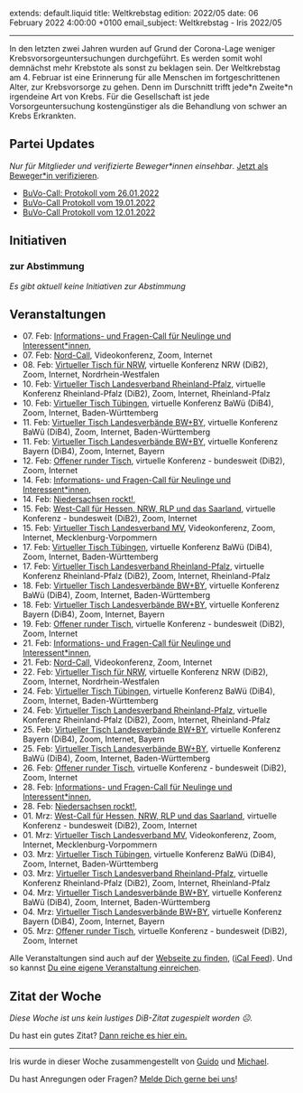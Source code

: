 
extends: default.liquid
title: Weltkrebstag
edition: 2022/05
date: 06 February 2022 4:00:00 +0100
email_subject: Weltkrebstag - Iris 2022/05

---
In den letzten zwei Jahren wurden auf Grund der Corona-Lage weniger Krebsvorsorgeuntersuchungen durchgeführt. Es werden somit wohl demnächst mehr Krebstote als sonst zu beklagen sein. Der Weltkrebstag am 4. Februar ist eine Erinnerung für alle Menschen im fortgeschrittenen Alter, zur Krebsvorsorge zu gehen. Denn im Durschnitt trifft jede\*n Zweite\*n irgendeine Art von Krebs. Für die Gesellschaft ist jede Vorsorgeuntersuchung kostengünstiger als die Behandlung von schwer an Krebs Erkrankten.

## Partei Updates

_Nur für Mitglieder und verifizierte Beweger\*innen einsehbar_. [Jetzt als Beweger\*in verifizieren](https://bewegung.jetzt/bewegerin-werden/).

 - [BuVo-Call: Protokoll vom 26.01.2022](https://marktplatz.bewegung.jetzt/t/buvo-call-protokoll-vom-26-01-2022/39335)
 - [BuVo-Call Protokoll vom 19.01.2022](https://marktplatz.bewegung.jetzt/t/buvo-call-protokoll-vom-19-01-2022/39308)
 - [BuVo-Call Protokoll vom 12.01.2022](https://marktplatz.bewegung.jetzt/t/buvo-call-protokoll-vom-12-01-2022/39247)

## Initiativen

### zur Abstimmung
_Es gibt aktuell keine Initiativen zur Abstimmung_

## Veranstaltungen

 - 07.&nbsp;Feb: [Informations- und Fragen-Call für Neulinge und Interessent*innen](https://bewegung.jetzt/veranstaltungen/informations-und-fragen-call-fuer-neulinge-und-interessentinnen-2022-02-07/), 
 - 07.&nbsp;Feb: [Nord-Call](https://bewegung.jetzt/veranstaltungen/nord-call-2022-02-07/), Videokonferenz, Zoom, Internet
 - 08.&nbsp;Feb: [Virtueller Tisch für NRW](https://bewegung.jetzt/veranstaltungen/virtueller-tisch-landesverbaende-bwby-2022-02-08/), virtuelle Konferenz NRW (DiB2), Zoom, Internet, Nordrhein-Westfalen
 - 10.&nbsp;Feb: [Virtueller Tisch Landesverband Rheinland-Pfalz](https://bewegung.jetzt/veranstaltungen/virtueller-tisch-landesverband-rheinland-pfalz-2022-02-10/), virtuelle Konferenz Rheinland-Pfalz (DiB2), Zoom, Internet, Rheinland-Pfalz
 - 10.&nbsp;Feb: [Virtueller Tisch Tübingen](https://bewegung.jetzt/veranstaltungen/virtueller-tisch-tuebingen-2022-02-10/), virtuelle Konferenz BaWü (DiB4), Zoom, Internet, Baden-Württemberg
 - 11.&nbsp;Feb: [Virtueller Tisch Landesverbände BW+BY](https://bewegung.jetzt/veranstaltungen/virtueller-tisch-landesverbaende-bwby-3-2022-02-11/), virtuelle Konferenz BaWü (DiB4), Zoom, Internet, Baden-Württemberg
 - 11.&nbsp;Feb: [Virtueller Tisch Landesverbände BW+BY](https://bewegung.jetzt/veranstaltungen/virtueller-tisch-landesverbaende-bwby-2-2022-02-11/), virtuelle Konferenz Bayern (DiB4), Zoom, Internet, Bayern
 - 12.&nbsp;Feb: [Offener runder Tisch](https://bewegung.jetzt/veranstaltungen/offener-runder-tisch-2022-02-12/), virtuelle Konferenz - bundesweit (DiB2), Zoom, Internet
 - 14.&nbsp;Feb: [Informations- und Fragen-Call für Neulinge und Interessent*innen](https://bewegung.jetzt/veranstaltungen/informations-und-fragen-call-fuer-neulinge-und-interessentinnen-2022-02-14/), 
 - 14.&nbsp;Feb: [Niedersachsen rockt!](https://bewegung.jetzt/veranstaltungen/niedersachsen-call-2022-02-14/), 
 - 15.&nbsp;Feb: [West-Call für Hessen, NRW, RLP und das Saarland](https://bewegung.jetzt/veranstaltungen/west-call-fuer-hessen-nrw-rlp-und-das-saarland-2022-02-15/), virtuelle Konferenz - bundesweit (DiB2), Zoom, Internet
 - 15.&nbsp;Feb: [Virtueller Tisch Landesverband MV](https://bewegung.jetzt/veranstaltungen/mv-call-2022-02-15/), Videokonferenz, Zoom, Internet, Mecklenburg-Vorpommern
 - 17.&nbsp;Feb: [Virtueller Tisch Tübingen](https://bewegung.jetzt/veranstaltungen/virtueller-tisch-tuebingen-2022-02-17/), virtuelle Konferenz BaWü (DiB4), Zoom, Internet, Baden-Württemberg
 - 17.&nbsp;Feb: [Virtueller Tisch Landesverband Rheinland-Pfalz](https://bewegung.jetzt/veranstaltungen/virtueller-tisch-landesverband-rheinland-pfalz-2022-02-17/), virtuelle Konferenz Rheinland-Pfalz (DiB2), Zoom, Internet, Rheinland-Pfalz
 - 18.&nbsp;Feb: [Virtueller Tisch Landesverbände BW+BY](https://bewegung.jetzt/veranstaltungen/virtueller-tisch-landesverbaende-bwby-3-2022-02-18/), virtuelle Konferenz BaWü (DiB4), Zoom, Internet, Baden-Württemberg
 - 18.&nbsp;Feb: [Virtueller Tisch Landesverbände BW+BY](https://bewegung.jetzt/veranstaltungen/virtueller-tisch-landesverbaende-bwby-2-2022-02-18/), virtuelle Konferenz Bayern (DiB4), Zoom, Internet, Bayern
 - 19.&nbsp;Feb: [Offener runder Tisch](https://bewegung.jetzt/veranstaltungen/offener-runder-tisch-2022-02-19/), virtuelle Konferenz - bundesweit (DiB2), Zoom, Internet
 - 21.&nbsp;Feb: [Informations- und Fragen-Call für Neulinge und Interessent*innen](https://bewegung.jetzt/veranstaltungen/informations-und-fragen-call-fuer-neulinge-und-interessentinnen-2022-02-21/), 
 - 21.&nbsp;Feb: [Nord-Call](https://bewegung.jetzt/veranstaltungen/nord-call-2022-02-21/), Videokonferenz, Zoom, Internet
 - 22.&nbsp;Feb: [Virtueller Tisch für NRW](https://bewegung.jetzt/veranstaltungen/virtueller-tisch-landesverbaende-bwby-2022-02-22/), virtuelle Konferenz NRW (DiB2), Zoom, Internet, Nordrhein-Westfalen
 - 24.&nbsp;Feb: [Virtueller Tisch Tübingen](https://bewegung.jetzt/veranstaltungen/virtueller-tisch-tuebingen-2022-02-24/), virtuelle Konferenz BaWü (DiB4), Zoom, Internet, Baden-Württemberg
 - 24.&nbsp;Feb: [Virtueller Tisch Landesverband Rheinland-Pfalz](https://bewegung.jetzt/veranstaltungen/virtueller-tisch-landesverband-rheinland-pfalz-2022-02-24/), virtuelle Konferenz Rheinland-Pfalz (DiB2), Zoom, Internet, Rheinland-Pfalz
 - 25.&nbsp;Feb: [Virtueller Tisch Landesverbände BW+BY](https://bewegung.jetzt/veranstaltungen/virtueller-tisch-landesverbaende-bwby-2-2022-02-25/), virtuelle Konferenz Bayern (DiB4), Zoom, Internet, Bayern
 - 25.&nbsp;Feb: [Virtueller Tisch Landesverbände BW+BY](https://bewegung.jetzt/veranstaltungen/virtueller-tisch-landesverbaende-bwby-3-2022-02-25/), virtuelle Konferenz BaWü (DiB4), Zoom, Internet, Baden-Württemberg
 - 26.&nbsp;Feb: [Offener runder Tisch](https://bewegung.jetzt/veranstaltungen/offener-runder-tisch-2022-02-26/), virtuelle Konferenz - bundesweit (DiB2), Zoom, Internet
 - 28.&nbsp;Feb: [Informations- und Fragen-Call für Neulinge und Interessent*innen](https://bewegung.jetzt/veranstaltungen/informations-und-fragen-call-fuer-neulinge-und-interessentinnen-2022-02-28/), 
 - 28.&nbsp;Feb: [Niedersachsen rockt!](https://bewegung.jetzt/veranstaltungen/niedersachsen-call-2022-02-28/), 
 - 01.&nbsp;Mrz: [West-Call für Hessen, NRW, RLP und das Saarland](https://bewegung.jetzt/veranstaltungen/west-call-fuer-hessen-nrw-rlp-und-das-saarland-2022-03-01/), virtuelle Konferenz - bundesweit (DiB2), Zoom, Internet
 - 01.&nbsp;Mrz: [Virtueller Tisch Landesverband MV](https://bewegung.jetzt/veranstaltungen/mv-call-2022-03-01/), Videokonferenz, Zoom, Internet, Mecklenburg-Vorpommern
 - 03.&nbsp;Mrz: [Virtueller Tisch Tübingen](https://bewegung.jetzt/veranstaltungen/virtueller-tisch-tuebingen-2022-03-03/), virtuelle Konferenz BaWü (DiB4), Zoom, Internet, Baden-Württemberg
 - 03.&nbsp;Mrz: [Virtueller Tisch Landesverband Rheinland-Pfalz](https://bewegung.jetzt/veranstaltungen/virtueller-tisch-landesverband-rheinland-pfalz-2022-03-03/), virtuelle Konferenz Rheinland-Pfalz (DiB2), Zoom, Internet, Rheinland-Pfalz
 - 04.&nbsp;Mrz: [Virtueller Tisch Landesverbände BW+BY](https://bewegung.jetzt/veranstaltungen/virtueller-tisch-landesverbaende-bwby-3-2022-03-04/), virtuelle Konferenz BaWü (DiB4), Zoom, Internet, Baden-Württemberg
 - 04.&nbsp;Mrz: [Virtueller Tisch Landesverbände BW+BY](https://bewegung.jetzt/veranstaltungen/virtueller-tisch-landesverbaende-bwby-2-2022-03-04/), virtuelle Konferenz Bayern (DiB4), Zoom, Internet, Bayern
 - 05.&nbsp;Mrz: [Offener runder Tisch](https://bewegung.jetzt/veranstaltungen/offener-runder-tisch-2022-03-05/), virtuelle Konferenz - bundesweit (DiB2), Zoom, Internet


Alle Veranstaltungen sind auch auf der [Webseite zu finden](https://bewegung.jetzt/veranstaltungen/), ([iCal Feed](https://bewegung.jetzt/?ical=1)). Und so kannst [Du eine eigene Veranstaltung einreichen](https://marktplatz.bewegung.jetzt/t/eine-veranstaltung-auf-der-webseite-einreichen/21379).


## Zitat der Woche
_Diese Woche ist uns kein lustiges DiB-Zitat zugespielt worden ☹._

Du hast ein gutes Zitat? [Dann reiche es hier ein.](https://marktplatz.bewegung.jetzt/t/fortsetzung-lustige-dib-zitate/24431)


---

Iris wurde in dieser Woche zusammengestellt von [Guido](https://marktplatz.bewegung.jetzt/u/Guido/) und [Michael](https://marktplatz.bewegung.jetzt/u/MichaelVoss/).

Du hast Anregungen oder Fragen? [Melde Dich gerne bei uns](https://marktplatz.bewegung.jetzt/t/neu-iris-die-woechtliche-zusammenfasssung-zum-sonntagsbrunch/10990)!

